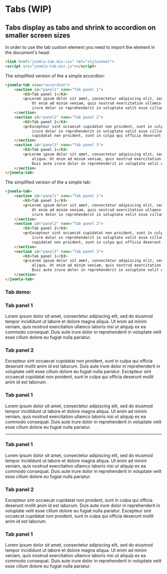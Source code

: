 # Tabs (WIP)

## Tabs display as tabs and shrink to accordion on smaller screen sizes

In order to use the tab custom element you need to import the element in the document's head:
```html
<link href="joomla-tab.min.css" rel="stylesheet">
<script src="joomla-tab.min.js"></script>
```

The simplified version of the a simple accordion:
```html
<joomla-tab view="accordion">
	<section id="panel1" name="Tab panel 1">
		<h3>Tab panel 1</h3>
		<p>Lorem ipsum dolor sit amet, consectetur adipiscing elit, sed do eiusmod tempor incididunt ut labore et dolore magna aliqua.
			Ut enim ad minim veniam, quis nostrud exercitation ullamco laboris nisi ut aliquip ex ea commodo consequat. Duis aute
			irure dolor in reprehenderit in voluptate velit esse cillum dolore eu fugiat nulla pariatur.</p>
	</section>
	<section id="panel2" name="Tab panel 2">
		<h3>Tab panel 2</h3>
		<p>Excepteur sint occaecat cupidatat non proident, sunt in culpa qui officia deserunt mollit anim id est laborum. Duis aute
			irure dolor in reprehenderit in voluptate velit esse cillum dolore eu fugiat nulla pariatur. Excepteur sint occaecat
			cupidatat non proident, sunt in culpa qui officia deserunt mollit anim id est laborum.</p>
	</section>
	<section id="panel3" name="Tab panel 3">
		<h3>Tab panel 1</h3>
		<p>Lorem ipsum dolor sit amet, consectetur adipiscing elit, sed do eiusmod tempor incididunt ut labore et dolore magna
			aliqua. Ut enim ad minim veniam, quis nostrud exercitation ullamco laboris nisi ut aliquip ex ea commodo consequat.
			Duis aute irure dolor in reprehenderit in voluptate velit esse cillum dolore eu fugiat nulla pariatur.</p>
	</section>
</joomla-tab>
```

The simplified version of the a simple tab:
```html
<joomla-tab>
	<section id="panel1" name="Tab panel 1">
		<h3>Tab panel 1</h3>
		<p>Lorem ipsum dolor sit amet, consectetur adipiscing elit, sed do eiusmod tempor incididunt ut labore et dolore magna aliqua.
			Ut enim ad minim veniam, quis nostrud exercitation ullamco laboris nisi ut aliquip ex ea commodo consequat. Duis aute
			irure dolor in reprehenderit in voluptate velit esse cillum dolore eu fugiat nulla pariatur.</p>
	</section>
	<section id="panel2" name="Tab panel 2">
		<h3>Tab panel 2</h3>
		<p>Excepteur sint occaecat cupidatat non proident, sunt in culpa qui officia deserunt mollit anim id est laborum. Duis aute
			irure dolor in reprehenderit in voluptate velit esse cillum dolore eu fugiat nulla pariatur. Excepteur sint occaecat
			cupidatat non proident, sunt in culpa qui officia deserunt mollit anim id est laborum.</p>
	</section>
	<section id="panel3" name="Tab panel 3">
		<h3>Tab panel 1</h3>
		<p>Lorem ipsum dolor sit amet, consectetur adipiscing elit, sed do eiusmod tempor incididunt ut labore et dolore magna
			aliqua. Ut enim ad minim veniam, quis nostrud exercitation ullamco laboris nisi ut aliquip ex ea commodo consequat.
			Duis aute irure dolor in reprehenderit in voluptate velit esse cillum dolore eu fugiat nulla pariatur.</p>
	</section>
</joomla-tab>
```
### Tab demo:

<div class="mermaid">
<joomla-tab view="accordion" recall="false">
	<section id="panel1" name="Tab panel 1">
		<h3>Tab panel 1</h3>
		<p>Lorem ipsum dolor sit amet, consectetur adipiscing elit, sed do eiusmod tempor incididunt ut labore et dolore magna aliqua. Ut enim ad minim veniam, quis nostrud exercitation ullamco laboris nisi ut aliquip ex ea commodo consequat. Duis aute irure dolor in reprehenderit in voluptate velit esse cillum dolore eu fugiat nulla pariatur.</p>
	</section>
	<section id="panel2" name="Tab panel 2">
		<h3>Tab panel 2</h3><p>Excepteur sint occaecat cupidatat non proident, sunt in culpa qui officia deserunt mollit anim id est laborum. Duis aute irure dolor in reprehenderit in voluptate velit esse cillum dolore eu fugiat nulla pariatur. Excepteur sint occaecat cupidatat non proident, sunt in culpa qui officia deserunt mollit anim id est laborum.</p>
	</section>
	<section id="panel3" name="Tab panel 3">
		<h3>Tab panel 1</h3><p>Lorem ipsum dolor sit amet, consectetur adipiscing elit, sed do eiusmod tempor incididunt ut labore et dolore magna aliqua. Ut enim ad minim veniam, quis nostrud exercitation ullamco laboris nisi ut aliquip ex ea commodo consequat. Duis aute irure dolor in reprehenderit in voluptate velit esse cillum dolore eu fugiat nulla pariatur.</p>
	</section>
</joomla-tab>

<hr>
<joomla-tab responsive="true" recall="false">
	<section id="panel1" name="Tab panel 1">
		<h3>Tab panel 1</h3>
		<p>Lorem ipsum dolor sit amet, consectetur adipiscing elit, sed do eiusmod tempor incididunt ut labore et dolore magna aliqua. Ut enim ad minim veniam, quis nostrud exercitation ullamco laboris nisi ut aliquip ex ea commodo consequat. Duis aute irure dolor in reprehenderit in voluptate velit esse cillum dolore eu fugiat nulla pariatur.</p>
	</section>
	<section id="panel2" name="Tab panel 2">
		<h3>Tab panel 2</h3><p>Excepteur sint occaecat cupidatat non proident, sunt in culpa qui officia deserunt mollit anim id est laborum. Duis aute irure dolor in reprehenderit in voluptate velit esse cillum dolore eu fugiat nulla pariatur. Excepteur sint occaecat cupidatat non proident, sunt in culpa qui officia deserunt mollit anim id est laborum.</p>
	</section>
	<section id="panel3" name="Tab panel 3">
		<h3>Tab panel 1</h3><p>Lorem ipsum dolor sit amet, consectetur adipiscing elit, sed do eiusmod tempor incididunt ut labore et dolore magna aliqua. Ut enim ad minim veniam, quis nostrud exercitation ullamco laboris nisi ut aliquip ex ea commodo consequat. Duis aute irure dolor in reprehenderit in voluptate velit esse cillum dolore eu fugiat nulla pariatur.</p>
	</section>
</joomla-tab>
</div>
